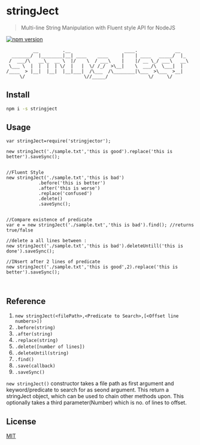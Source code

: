 # stringJect

> Multi-line String Manipulation with Fluent style API for NodeJS

[![npm version](https://badge.fury.io/js/stringjector.svg)](https://badge.fury.io/js/stringjector)

```
          __         .__                    ____.              __   
  _______/  |________|__| ____    ____     |    | ____   _____/  |_ 
 /  ___/\   __\_  __ \  |/    \  / ___\    |    |/ __ \_/ ___\   __\
 \___ \  |  |  |  | \/  |   |  \/ /_/  >\__|    \  ___/\  \___|  |  
/____  > |__|  |__|  |__|___|  /\___  /\________|\___  >\___  >__|  
     \/                      \//_____/               \/     \/      

```




## Install

```bash
npm i -s stringject
```

## Usage

```
var stringJect=require('stringjector');

new stringJect('./sample.txt','this is good').replace('this is better').saveSync();


//Fluent Style
new stringJect('./sample.txt','this is bad')
            .before('this is better')
            .after('this is worse')
            .replace('confused')
            .delete()
            .saveSync();


//Compare existence of predicate
var e = new stringJect('./sample.txt','this is bad').find(); //returns true/false

//delete a all lines between :
new stringJect('./sample.txt','this is bad').deleteUntill('this is done').saveSync(); 

//INsert after 2 lines of predicate
new stringJect('./sample.txt','this is good',2).replace('this is better').saveSync();



```

## Reference
1. ``new stringJect(<filePath>,<Predicate to Search>,[<Offset line numbers>])``
2. ``.before(string)``
3. ``.after(string)``
4. ``.replace(string)``
5. ``.delete([number of lines])``
6. ``.deleteUntil(string)``
7. ``.find()``
8. ``.save(callback)``
9. ``.saveSync()``  




``new stringJect()`` constructor takes a file path as first argument and keyword/predicate to search for as seond argument. This return a stringJect object, which can be used to chain other methods upon. This optionally takes a third parameter(Number) which is no. of lines to offset.
 

## License

[MIT](http://vjpr.mit-license.org)

 
